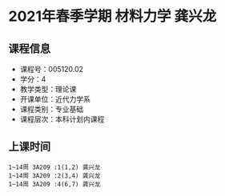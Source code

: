 # 2021年春季学期 材料力学 龚兴龙






## 课程信息

- 课程号：005120.02
- 学分：4
- 教学类型：理论课
- 开课单位：近代力学系
- 课程类别：专业基础
- 课程层次：本科计划内课程

## 上课时间

```
1~14周 3A209 :1(1,2) 龚兴龙
1~14周 3A209 :2(3,4) 龚兴龙
1~14周 3A209 :4(6,7) 龚兴龙
```


